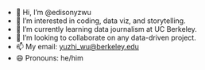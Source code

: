 - 👋 Hi, I’m @edisonyzwu
- 👀 I’m interested in coding, data viz, and storytelling.
- 🌱 I’m currently learning data journalism at UC Berkeley.
- 💞️ I’m looking to collaborate on any data-driven project.
- 📫 My email: yuzhi_wu@berkeley.edu
- 😄 Pronouns: he/him

<!---
edisonyzwu/edisonyzwu is a ✨ special ✨ repository because its `README.md` (this file) appears on your GitHub profile.
You can click the Preview link to take a look at your changes.
--->
